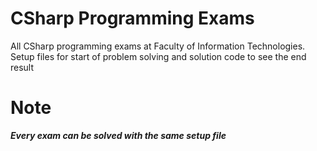 # CSharp Programming Exams
 All CSharp programming exams at Faculty of Information Technologies. 
Setup files for start of problem solving and solution code to see the end result
# Note
***Every exam can be solved with the same setup file***
